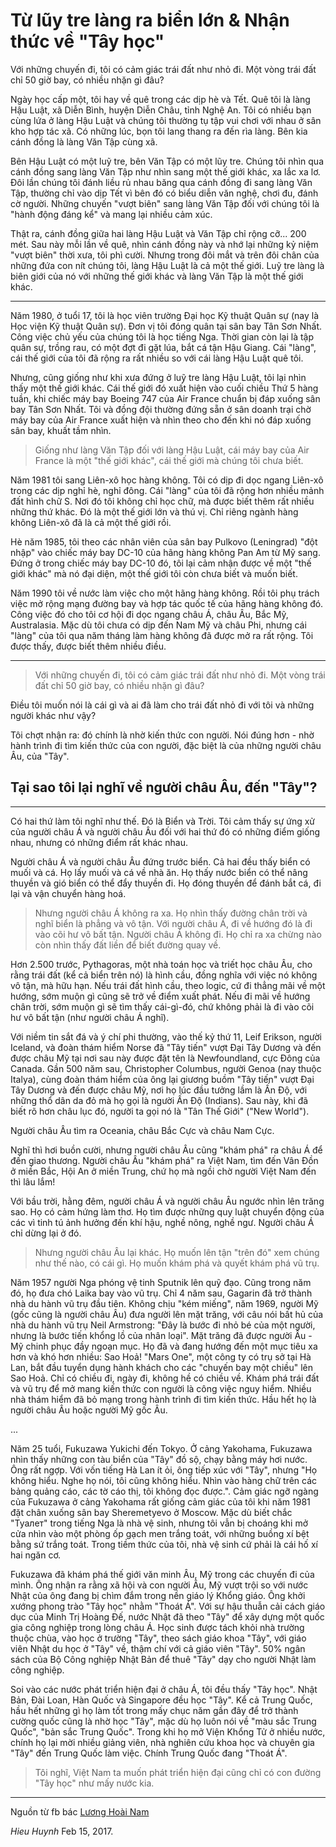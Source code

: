 # Từ lũy tre làng ra biển lớn & Nhận thức về "Tây học" 

Với những chuyến đi, tôi có cảm giác trái đất như nhỏ đi. Một vòng trái đất chỉ 50 giờ bay, có nhiều nhặn gì đâu?

Ngày học cấp một, tôi hay về quê trong các dịp hè và Tết. Quê tôi là làng Hậu Luật, xã Diễn Bình, huyện Diễn Châu, tỉnh Nghệ An. Tôi có nhiều bạn cùng lứa ở làng Hậu Luật và chúng tôi thường tụ tập vui chơi với nhau ở sân kho hợp tác xã. Có những lúc, bọn tôi lang thang ra đến rìa làng. Bên kia cánh đồng là làng Văn Tập cùng xã.

Bên Hậu Luật có một luỹ tre, bên Văn Tập có một lũy tre. Chúng tôi nhìn qua cánh đồng sang làng Văn Tập như nhìn sang một thế giới khác, xa lắc xa lơ. Đôi lần chúng tôi đánh liều rủ nhau băng qua cánh đồng đi sang làng Văn Tập, thường chỉ vào dịp Tết vì bên đó có biểu diễn văn nghệ, chơi đu, đánh cờ người. Những chuyến "vượt biên" sang làng Văn Tập đối với chúng tôi là "hành động đáng kể" và mang lại nhiều cảm xúc.
 
Thật ra, cánh đồng giữa hai làng Hậu Luật và Văn Tập chỉ rộng cỡ... 200 mét. Sau này mỗi lần về quê, nhìn cánh đồng này và nhớ lại những kỷ niệm "vượt biên" thời xưa, tôi phì cười. Nhưng trong đôi mắt và trên đôi chân của những đứa con nít chúng tôi, làng Hậu Luật là cả một thế giới. Luỹ tre làng là biên giới của nó với những thế giới khác và làng Văn Tập là một thế giới khác.
 
---
 
Năm 1980, ở tuổi 17, tôi là học viên trường Đại học Kỹ thuật Quân sự (nay là Học viện Kỹ thuật Quân sự). Đơn vị tôi đóng quân tại sân bay Tân Sơn Nhất. Công việc chủ yếu của chúng tôi là học tiếng Nga. Thời gian còn lại là tập quân sự, trồng rau, có một đợt đi gặt lúa, bắt cá tận Hậu Giang. Cái "làng", cái thế giới của tôi đã rộng ra rất nhiều so với cái làng Hậu Luật quê tôi.
 
Nhưng, cũng giống như khi xưa đứng ở luỹ tre làng Hậu Luật, tôi lại nhìn thấy một thế giới khác. Cái thế giới đó xuất hiện vào cuối chiều Thứ 5 hàng tuần, khi chiếc máy bay Boeing 747 của Air France chuẩn bị đáp xuống sân bay Tân Sơn Nhất. Tôi và đồng đội thường đứng sẵn ở sân doanh trại chờ máy bay của Air France xuất hiện và nhìn theo cho đến khi nó đáp xuống sân bay, khuất tầm nhìn.
 
>Giống như làng Văn Tập đối với làng Hậu Luật, cái máy bay của Air France là một "thế giới khác", cái thế giới mà chúng tôi chưa biết.


Năm 1981 tôi sang Liên-xô học hàng không. Tôi có dịp đi dọc ngang Liên-xô trong các dịp nghỉ hè, nghỉ đông. Cái "làng" của tôi đã rộng hơn nhiều mảnh đất hình chữ S. Nơi đó tôi không chỉ học chữ, mà được biết thêm rất nhiều những thứ khác. Đó là một thế giới lớn và thú vị. Chỉ riêng ngành hàng không Liên-xô đã là cả một thế giới rồi.
 
Hè năm 1985, tôi theo các nhân viên của sân bay Pulkovo (Leningrad) "đột nhập" vào chiếc máy bay DC-10 của hãng hàng không Pan Am từ Mỹ sang. Đứng ở trong chiếc máy bay DC-10 đó, tôi lại cảm nhận được về một "thế giới khác" mà nó đại diện, một thế giới tôi còn chưa biết và muốn biết.
 
Năm 1990 tôi về nước làm việc cho một hãng hàng không. Rồi tôi phụ trách việc mở rộng mạng đường bay và hợp tác quốc tế của hãng hàng không đó. Công việc đó cho tôi cơ hội đi dọc ngang châu Á, châu Âu, Bắc Mỹ, Australasia. Mặc dù tôi chưa có dịp đến Nam Mỹ và châu Phi, nhưng cái "làng" của tôi qua năm tháng làm hàng không đã được mở ra rất rộng. Tôi được thấy, được biết thêm nhiều điều.
 
---
 
> Với những chuyến đi, tôi có cảm giác trái đất như nhỏ đi. Một vòng trái đất chỉ 50 giờ bay, có nhiều nhặn gì đâu?
 
Điều tôi muốn nói là cái gì và ai đã làm cho trái đất nhỏ đi với tôi và những người khác như vậy?
 
Tôi chợt nhận ra: đó chính là nhờ kiến thức con người. Nói đúng hơn - nhờ hành trình đi tìm kiến thức của con người, đặc biệt là của những người châu Âu, của "Tây".

## Tại sao tôi lại nghĩ về người châu Âu, đến "Tây"?
---

Có hai thứ làm tôi nghĩ như thế. Đó là Biển và Trời. Tôi cảm thấy sự ứng xử của người châu Á và người châu Âu đối với hai thứ đó có những điểm giống nhau, nhưng có những điểm rất khác nhau.
 
Người châu Á và người châu Âu đứng trước biển. Cả hai đều thấy biển có muối và cá. Họ lấy muối và cá về nhà ăn. Họ thấy nước biển có thể nâng thuyền và gió biển có thể đẩy thuyền đi. Họ đóng thuyền để đánh bắt cá, đi lại và vận chuyển hàng hoá.
 
>Nhưng người châu Á không ra xa. Họ nhìn thấy đường chân trời và nghĩ biển là phẳng và vô tận. Với người châu Á, đi về hướng đó là đi vào cõi hư vô bất tận. Người châu Á không đi. Họ chỉ ra xa chừng nào còn nhìn thấy đất liền để biết đường quay về.
 
Hơn 2.500 trước, Pythagoras, một nhà toán học và triết học châu Âu, cho rằng trái đất (kể cả biển trên nó) là hình cầu, đồng nghĩa với việc nó không vô tận, mà hữu hạn. Nếu trái đất hình cầu, theo logic, cứ đi thẳng mãi về một hướng, sớm muộn gì cũng sẽ trở về điểm xuất phát. Nếu đi mãi về hướng chân trời, sớm muộn gì sẽ tìm thấy cái-gì-đó, chứ không phải là đi vào cõi hư vô bất tận (như người châu Á nghĩ).
 
Với niềm tin sắt đá và ý chí phi thường, vào thế kỷ thứ 11, Leif Erikson, người Iceland, và đoàn thám hiểm Norse đã "Tây tiến" vượt Đại Tây Dương và đến được châu Mỹ tại nơi sau này được đặt tên là Newfoundland, cực Đông của Canada. Gần 500 năm sau, Christopher Columbus, người Genoa (nay thuộc Italya), cùng đoàn thám hiểm của ông lại giương buồm "Tây tiến" vượt Đại Tây Dương và đến được châu Mỹ, nơi họ lúc đầu tưởng lầm là Ấn Độ, với những thổ dân da đỏ mà họ gọi là người Ấn Độ (Indians). Sau này, khi đã biết rõ hơn châu lục đó, người ta gọi nó là "Tân Thế Giới" ("New World").
 
Người châu Âu tìm ra Oceania, châu Bắc Cực và châu Nam Cực.
 
Nghĩ thì hơi buồn cười, nhưng người châu Âu cũng "khám phá" ra châu Á để đến giao thương. Người châu Âu "khám phá" ra Việt Nam, tìm đến Vân Đồn ở miền Bắc, Hội An ở miền Trung, chứ họ mà ngồi chờ người Việt Nam đến thì lâu lắm!
 
Với bầu trời, hằng đêm, người châu Á và người châu Âu ngước nhìn lên trăng sao. Họ có cảm hứng làm thơ. Họ tìm được những quy luật chuyển động của các vì tinh tú ảnh hưởng đến khí hậu, nghề nông, nghề ngư. Người châu Á chỉ dừng lại ở đó.
 
> Nhưng người châu Âu lại khác. Họ muốn lên tận "trên đó" xem chúng như thế nào, có cái gì. Họ muốn khám phá và quyết khám phá vũ trụ.
 
Năm 1957 người Nga phóng vệ tinh Sputnik lên quỹ đạo. Cũng trong năm đó, họ đưa chó Laika bay vào vũ trụ. Chỉ 4 năm sau, Gagarin đã trở thành nhà du hành vũ trụ đầu tiên. Không chịu "kém miếng", năm 1969, người Mỹ (gốc cũng là người châu Âu) đưa người lên mặt trăng, với câu nói bất hủ của nhà du hành vũ trụ Neil Armstrong: "Đây là bước đi nhỏ bé của một người, nhưng là bước tiến khổng lồ của nhân loại".  Mặt trăng đã được người Âu - Mỹ chinh phục đầy ngoạn mục. Họ đã và đang hướng đến một mục tiêu xa hơn và khó hơn nhiều: Sao Hoả! "Mars One", một công ty có trụ sở tại Hà Lan, bắt đầu tuyển dụng hành khách cho các "chuyến bay một chiều" lên Sao Hoả. Chỉ có chiều đi, ngày đi, không hề có chiều về. Khám phá trái đất và vũ trụ để mở mang kiến thức con người là công việc nguy hiểm. Nhiều nhà thám hiểm đã bỏ mạng trong hành trình đi tìm kiến thức. Hầu hết họ là người châu Âu hoặc người Mỹ gốc Âu.
 
...
 
Năm 25 tuổi, Fukuzawa Yukichi đến Tokyo. Ở cảng Yakohama, Fukuzawa nhìn thấy những con tàu biển của "Tây" đồ sộ, chạy bằng máy hơi nước. Ông rất ngợp. Với vốn tiếng Hà Lan ít ỏi, ông tiếp xúc với "Tây", nhưng "Họ không hiểu. Nghe họ nói, tôi cũng không hiểu. Nhìn vào hàng chữ trên các bảng quảng cáo, các tờ cáo thị, tôi không đọc được.". Cảm giác ngỡ ngàng của Fukuzawa ở cảng Yakohama rất giống cảm giác của tôi khi năm 1981 đặt chân xuống sân bay Sheremetyevo ở Moscow. Mặc dù biết chắc "Туалет" trong tiếng Nga là nhà vệ sinh, nhưng tôi vẫn bị choáng khi mở cửa nhìn vào một phòng ốp gạch men trắng toát, với những buồng xí bệt bằng sứ trắng toát. Trong tiềm thức của tôi, nhà vệ sinh cứ phải là cái hố xí hai ngăn cơ.
 
Fukuzawa đã khám phá thế giới văn minh Âu, Mỹ trong các chuyến đi của mình. Ông nhận ra rằng xã hội và con người Âu, Mỹ vượt trội so với nước Nhật của ông đang bị chìm đắm trong nền giáo lý Khổng giáo. Ông khởi xướng phong trào "Tây học" nhằm "Thoát Á". Với sự hậu thuẫn cải cách giáo dục của Minh Trị Hoàng Đế, nước Nhật đã theo "Tây" để xây dựng một quốc gia công nghiệp trong lòng châu Á. Học sinh được tách khỏi nhà trường thuộc chùa, vào học ở trường "Tây", theo sách giáo khoa "Tây", với giáo viên Nhật du học ở "Tây" về, thậm chí với cả giáo viên "Tây". 50% ngân sách của Bộ Công nghiệp Nhật Bản để thuê "Tây" dạy cho người Nhật làm công nghiệp.
 
Soi vào các nước phát triển hiện đại ở châu Á, tôi đều thấy "Tây học". Nhật Bản, Đài Loan, Hàn Quốc và Singapore đều học "Tây". Kể cả Trung Quốc, hầu hết những gì họ làm tốt trong mấy chục năm gần đây để trở thành cường quốc cũng là nhờ học "Tây", mặc dù họ luôn nói về "màu sắc Trung Quốc", "bản sắc Trung Quốc". Trong khi họ mở Viện Khổng Tử ở nhiều nước, chính họ lại mời nhiều giảng viên, nhà nghiên cứu khoa học và chuyên gia "Tây" đến Trung Quốc làm việc. Chính Trung Quốc đang "Thoát Á".
 
>Tôi nghĩ, Việt Nam ta muốn phát triển hiện đại cũng chỉ có con đường "Tây học" như mấy nước kia.

---
Nguồn từ fb bác [Lương Hoài Nam](https://www.facebook.com/notes/luong-hoai-nam/t%E1%BB%AB-l%C5%A9y-tre-l%C3%A0ng-ra-bi%E1%BB%83n-l%E1%BB%9Bn-nh%E1%BA%ADn-th%E1%BB%A9c-v%E1%BB%81-t%C3%A2y-h%E1%BB%8Dc/10203309876335490)

*Hieu Huynh* Feb 15, 2017.